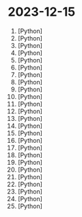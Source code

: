 # 2023-12-15

1. [](https://github.comundefined "All things prompt engineering") [Python]
2. [](https://github.comundefined "Tools for merging pretrained large language models.") [Python]
3. [](https://github.comundefined "A curated list of awesome Python frameworks, libraries, software and resources") [Python]
4. [](https://github.comundefined "Unofficial Implementation of Animate Anyone") [Python]
5. [](https://github.comundefined "A toolkit for inference and evaluation of 'mixtral-8x7b-32kseqlen' from Mistral AI") [Python]
6. [](https://github.comundefined "Python client library for Mistral AI platform") [Python]
7. [](https://github.comundefined "Turns Data and AI algorithms into production-ready web applications in no time.") [Python]
8. [](https://github.comundefined "OpenMMLab Detection Toolbox and Benchmark") [Python]
9. [](https://github.comundefined "Generative AI reference workflows optimized for accelerated infrastructure and microservice architecture.") [Python]
10. [](https://github.comundefined "A list of useful payloads and bypass for Web Application Security and Pentest/CTF") [Python]
11. [](https://github.comundefined "一个带web界面的声音克隆工具，使用你的音色或任意声音来录制音频") [Python]
12. [](https://github.comundefined "The world's simplest facial recognition api for Python and the command line") [Python]
13. [](https://github.comundefined "香色闺阁+阅读3.0书源+源阅读+爱阅书香+读不舍手+IPTV源+IPA巨魔应用=自动更新") [Python]
14. [](https://github.comundefined "Learn Python from DevOps Engineer point of you.") [Python]
15. [](https://github.comundefined "Perf monitoring CLI tool for Apple Silicon") [Python]
16. [](https://github.comundefined "The Evaluation Framework for LLMs") [Python]
17. [](https://github.comundefined "🎬 人人影视 机器人和网站，包含人人影视全部资源以及众多网友的网盘分享") [Python]
18. [](https://github.comundefined "") [Python]
19. [](https://github.comundefined "JumpServer 是广受欢迎的开源堡垒机，是符合 4A 规范的专业运维安全审计系统。") [Python]
20. [](https://github.comundefined "library supporting NLP and CV research on scientific papers") [Python]
21. [](https://github.comundefined "") [Python]
22. [](https://github.comundefined "A high-throughput and memory-efficient inference and serving engine for LLMs") [Python]
23. [](https://github.comundefined "GitPython is a python library used to interact with Git repositories.") [Python]
24. [](https://github.comundefined "Providing enterprise-grade LLM-based development framework, tools, and fine-tuned models.") [Python]
25. [](https://github.comundefined "The Triton Inference Server provides an optimized cloud and edge inferencing solution.") [Python]
